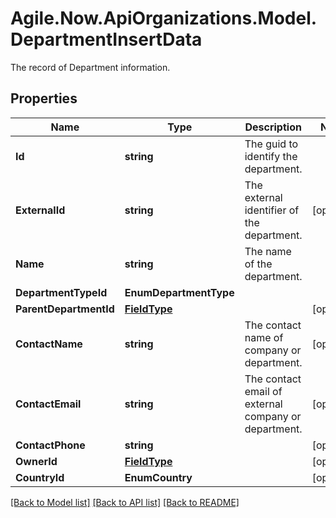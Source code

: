 # Agile.Now.ApiOrganizations.Model.DepartmentInsertData
The record of Department information.

## Properties

Name | Type | Description | Notes
------------ | ------------- | ------------- | -------------
**Id** | **string** | The guid to identify the department. | 
**ExternalId** | **string** | The external identifier of the department. | [optional] 
**Name** | **string** | The name of the department. | 
**DepartmentTypeId** | **EnumDepartmentType** |  | 
**ParentDepartmentId** | [**FieldType**](FieldType.md) |  | [optional] 
**ContactName** | **string** | The contact name of company or department. | [optional] 
**ContactEmail** | **string** | The contact email of external company or department. | [optional] 
**ContactPhone** | **string** |  | [optional] 
**OwnerId** | [**FieldType**](FieldType.md) |  | [optional] 
**CountryId** | **EnumCountry** |  | [optional] 

[[Back to Model list]](../README.md#documentation-for-models) [[Back to API list]](../README.md#documentation-for-api-endpoints) [[Back to README]](../README.md)

